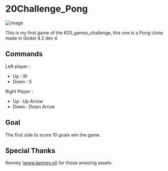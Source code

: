 # 20Challenge_Pong

![image](https://github.com/JonanBH/20Challenge_Pong/assets/3010194/3c84665d-a00a-4a4d-9b50-e4c5e4117287)

This is my first game of the #20_games_challenge, this one is a Pong clone made in Godot 4.2 dev 4

## Commands
Left player :
* Up : W
* Down : S

Right Player :
* Up : Up Arrow
* Down : Down Arrow

## Goal
The first side to score 10 goals win the game

## Special Thanks
Kenney (www.kenney.nl) for those amazing assets
